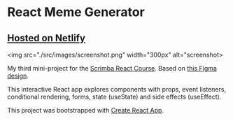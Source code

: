 # React Meme Generator
## [Hosted on Netlify](https://hneels-react-meme-generator.netlify.app/)


<img src="./src/images/screenshot.png" width="300px" alt="screenshot>

My third mini-project for the [Scrimba React Course](https://scrimba.com/learn/learnreact). Based on [this Figma design](https://www.figma.com/file/MoLwFPHNHJVrzdFurxHzNV/Meme-Generator).

This interactive React app explores components with props, event listeners, conditional rendering, forms, state (useState) and side effects (useEffect).



This project was bootstrapped with [Create React App](https://github.com/facebook/create-react-app).